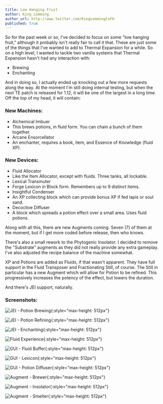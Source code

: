 ```yaml
---
title: Low Hanging Fruit
author: King Lemming
author_url: http://www.twitter.com/KingLemmingCoFH
published: true
---
```


So for the past week or so, I've decided to focus on some "low hanging fruit,"
although it probably isn't really fair to call it that. These are just some of
the things that I've wanted to add to Thermal Expansion for a while. So on a
high level, I wanted to tackle two vanilla systems that Thermal Expansion hasn't
had any interaction with:

- Brewing
- Enchanting

And in doing so, I actually ended up knocking out a few more requests along the
way. At the moment I'm still doing internal testing, but when the next TE patch
is released for 1.12, it will be one of the largest in a long time. Off the top
of my head, it will contain:

### **New Machines:**
- Alchemical Imbuer
 - This brews potions, in fluid form. You can chain a bunch of them together.
- Arcane Ensorcellator
 - An enchanter, requires a book, item, and Essence of Knowledge (fluid XP).

### **New Devices:**
- Fluid Allocator
 - Like the Item Allocator, except with fluids. Three tanks, all lockable.
- Lexical Transmuter
 - Forge Lexicon in Block form. Remembers up to 9 distinct items.
- Insightful Condenser
 - An XP collecting block which can provide bonus XP if fed lapis or soul sand.
- Decoctive Diffuser
 - A block which spreads a potion effect over a small area. Uses fluid potions.

Along with all this, there are new Augments coming. Seven (7) of them at the
moment, but if I get more coded before release, then who knows.

There's also a small rework to the Phytogenic Insolator. I decided to remove the
"Substrate" augments as they did not really provide any extra gameplay. I've
also adjusted the recipe balance of the machine somewhat.

XP and Potions are added as Fluids, if that wasn't apparent. They have full
support in the Fluid Transposer and Fractionating Still, of course. The Still in
particular has a new Augment which will allow for Potion to be refined. This
progressively increases the potency of the effect, but lowers the duration.

And there's JEI support, naturally.

### **Screenshots:**
![JEI - Potion Brewing](/assets/images/posts/2017-10-20-low-hanging-fruit/jei_brewer.png){:style="max-height: 512px"}

![JEI - Potion Refining](/assets/images/posts/2017-10-20-low-hanging-fruit/jei_refinery_potion.png){:style="max-height: 512px"}

![JEI - Enchanting](/assets/images/posts/2017-10-20-low-hanging-fruit/jei_enchanter.png){:style="max-height: 512px"}

![Fluid Experience](/assets/images/posts/2017-10-20-low-hanging-fruit/fluid_experience.png){:style="max-height: 512px"}

![GUI - Fluid Buffer](/assets/images/posts/2017-10-20-low-hanging-fruit/gui_fluid_buffer.png){:style="max-height: 512px"}

![GUI - Lexicon](/assets/images/posts/2017-10-20-low-hanging-fruit/gui_lexicon.png){:style="max-height: 512px"}

![GUI - Potion Diffuser](/assets/images/posts/2017-10-20-low-hanging-fruit/gui_diffuser.png){:style="max-height: 512px"}

![Augment - Brewer](/assets/images/posts/2017-10-20-low-hanging-fruit/augment_brewer.png){:style="max-height: 512px"}

![Augment - Insolator](/assets/images/posts/2017-10-20-low-hanging-fruit/augment_insolator.png){:style="max-height: 512px"}

![Augment - Smelter](/assets/images/posts/2017-10-20-low-hanging-fruit/augment_smelter.png){:style="max-height: 512px"}
